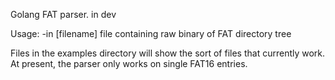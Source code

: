 Golang FAT parser. in dev

Usage:
  -in [filename]
    file containing raw binary of FAT directory tree

Files in the examples directory will show the sort of files that currently work.
At present, the parser only works on single FAT16 entries.
